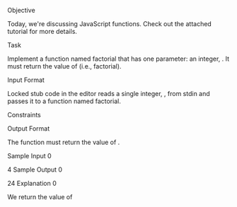 Objective

Today, we're discussing JavaScript functions. Check out the attached tutorial for more details.

Task

Implement a function named factorial that has one parameter: an integer, . It must return the value of  (i.e.,  factorial).

Input Format

Locked stub code in the editor reads a single integer, , from stdin and passes it to a function named factorial.

Constraints

Output Format

The function must return the value of .

Sample Input 0

4
Sample Output 0

24
Explanation 0

We return the value of 